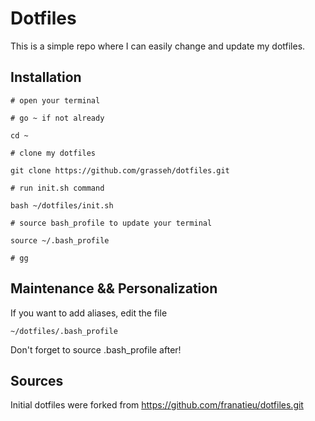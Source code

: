 # Dotfiles

This is a simple repo where I can easily change and update my dotfiles.

## Installation

    # open your terminal

    # go ~ if not already

    cd ~

    # clone my dotfiles

    git clone https://github.com/grasseh/dotfiles.git

    # run init.sh command

    bash ~/dotfiles/init.sh

    # source bash_profile to update your terminal

    source ~/.bash_profile

    # gg

## Maintenance && Personalization

If you want to add aliases, edit the file

    ~/dotfiles/.bash_profile

Don't forget to source .bash_profile after!

## Sources

Initial dotfiles were forked from https://github.com/franatieu/dotfiles.git
